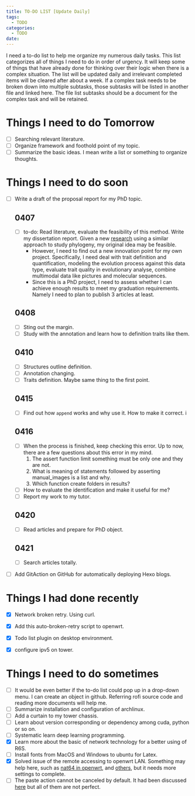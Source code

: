 ```yaml
---
title: TO-DO LIST [Update Daily]
tags:
  - TODO
categories:
  - TODO
date: 
---
```


I need a to-do list to help me organize my numerous daily tasks. This list categorizes all of things  I need to do in order of urgency. It will keep some of things that have already done for thinking over their logic when there is a complex situation. The list will be updated daily and irrelevant completed items will be cleared after about a week. If a complex task needs to be broken down into multiple subtasks, those subtasks will be listed in another file and linked here. The file list subtasks should be a document for the complex task and will be retained.

# Things I need to do **Tomorrow**
- [ ] Searching relevant literature.
- [ ] Organize framework and foothold point of my topic.
- [ ] Summarize the basic ideas. I mean write a list or something to organize thoughts.

# Things I need to do soon 
- [ ] Write a draft of the proposal report for my PhD topic.
	 ## 0407
	 - [ ] to-do: Read literature, evaluate the feasibility of this method. Write my dissertation report. 
		Given a new [research](https://doi.org/10.1016/j.pld.2022.11.001) using a similar approach to study phylogeny, my original idea may be feasible. 
		- However, I need to find out a new innovation point for my own project. Specifically, I need deal with trait definition and quantification, modeling the evolution process against this data type, evaluate trait quality in evolutionary analyse, combine multimodal data like pictures and molecular sequences. 
		- Since this is a PhD project, I need to assess whether I can achieve enough results to meet my graduation requirements. Namely I need to plan to publish 3 articles at least.
	
	 ## 0408
	- [ ] Sting out the margin.
	- [ ] Study with the annotation and learn how to definition traits like them.
	
	 ## 0410
	- [ ] Structures outline definition.
	- [ ] Annotation changing.
	- [ ] Traits definition. Maybe same thing to the first point.
	
	 ## 0415
	- [ ] Find out how `append` works and why use it. How to make it correct. i
	
	 ## 0416
	- [ ] When the process is finished, keep checking this error. Up to now, there are a few questions about this error in my mind. 
		1. The assert function limit something must be only one and they are not.
		2. What is meaning of statements followed by asserting manual_images is a list and why. 
		3. Which function create folders in results?
	- [ ] How to evaluate the identification and make it useful for me?
	- [ ] Report my work to my tutor.
	
	 ## 0420
	- [ ] Read articles and prepare for PhD object.
	
	 ## 0421
	- [ ] Search articles totally.

- [ ] Add GitAction on GitHub for automatically deploying Hexo blogs.


# Things I had done recently 
- [x] Network broken retry. Using curl.
- [x] Add this auto-broken-retry script to openwrt.
- [x] Todo list plugin on desktop environment. 
- [x] configure ipv5 on tower.


# Things I need to do sometimes
- [ ] It would be even better if the to-do list could pop up in a drop-down menu. I can create an object in github. Referring rofi source code and reading more documents will help me.
- [ ] Summarize installation and configuration of archlinux.
- [ ] Add a curtain to my tower chassis.
- [ ] Learn about version corresponding or dependency among cuda, python or so on.
- [ ] Systematic learn deep learning programming.
- [x] Learn more about the basic of network technology for a better using of R6S.
- [ ] Install fonts from MacOS and Windows to ubuntu for Latex.
- [x] Solved issue of the remote accessing to openwrt LAN. Something may help here, such as [nat64 in openwrt](https://openwrt.org/docs/guide-user/network/ipv6/nat64), and [others](https://blog.csdn.net/qq_29688717/article/details/129506914), but it needs more settings to complete.
- [ ] The paste action cannot be canceled by default. It had been discussed  [here](https://github.com/erebe/greenclip/issues/27) but all of them are not perfect.
